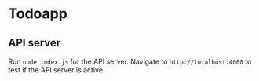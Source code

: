 # Todoapp

## API server

Run `node index.js` for the API server. Navigate to `http://localhost:4000` to test if the API server is active.

